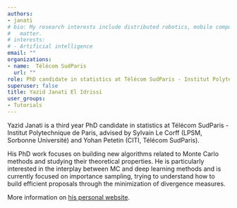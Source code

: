 ```yaml
---
authors:
- janati
# bio: My research interests include distributed robotics, mobile computing and programmable
#   matter.
# interests:
# - Artificial intelligence
email: ""
organizations:
- name:  Télécom SudParis
  url: ""
role: PhD candidate in statistics at Télécom SudParis - Institut Polytechnique de Paris,
superuser: false
title: Yazid Janati El Idrissi
user_groups:
- Tutorials
---
```



Yazid Janati is a third year PhD candidate in statistics at Télécom SudParis - Institut Polytechnique de Paris, advised by Sylvain Le Corff (LPSM, Sorbonne Université) and Yohan Petetin (CITI, Télécom SudParis).

His PhD work focuses on building new algorithms related to Monte Carlo methods and studying their theoretical properties. He is particularly interested in the interplay between MC and deep learning methods and is currently focused on importance sampling, trying to understand how to build efficient proposals through the minimization of divergence measures.

More information on [his personal website](https://yazidjanati.github.io/).